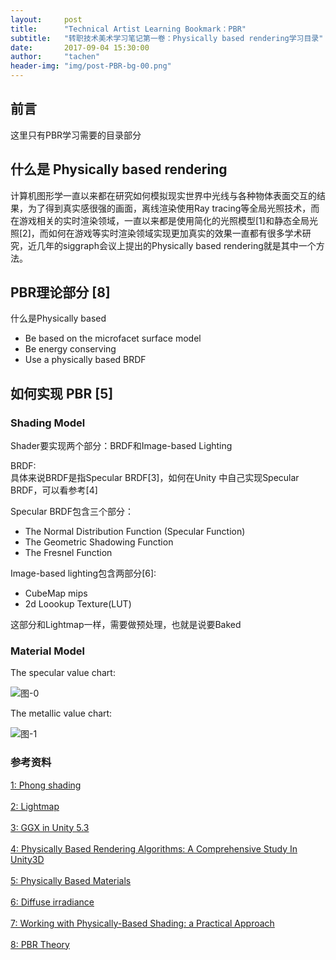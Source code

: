 ```yaml
---
layout:     post
title:      "Technical Artist Learning Bookmark：PBR"
subtitle:   "转职技术美术学习笔记第一卷：Physically based rendering学习目录"
date:       2017-09-04 15:30:00
author:     "tachen"
header-img: "img/post-PBR-bg-00.png"
---
```

<h2>前言</h2>
<p>这里只有PBR学习需要的目录部分</p>

<h2>什么是 Physically based rendering</h2>
<p>
计算机图形学一直以来都在研究如何模拟现实世界中光线与各种物体表面交互的结果，为了得到真实感很强的画面，离线渲染使用Ray tracing等全局光照技术，而在游戏相关的实时渲染领域，一直以来都是使用简化的光照模型[1]和静态全局光照[2]，而如何在游戏等实时渲染领域实现更加真实的效果一直都有很多学术研究，近几年的siggraph会议上提出的Physically based rendering就是其中一个方法。
</p>

<h2>PBR理论部分 [8]</h2>
<p>什么是Physically based
<ul>
<li>Be based on the microfacet surface model</li>
<li>Be energy conserving</li>
<li>Use a physically based BRDF</li>
</ul>
</p>

<h2>如何实现 PBR [5]</h2>
<h3>Shading Model</h3>
<p>Shader要实现两个部分：BRDF和Image-based Lighting</p>

<p>BRDF: <br />
具体来说BRDF是指Specular BRDF[3]，如何在Unity
中自己实现Specular BRDF，可以看参考[4]</p>

<p>Specular BRDF包含三个部分：
<ul>
<li>The Normal Distribution Function (Specular Function)</li>
<li>The Geometric Shadowing Function</li>
<li>The Fresnel Function</li>
</ul>
</p>

<p>Image-based lighting包含两部分[6]:
<ul>
<li>CubeMap mips </li>
<li>2d Loookup Texture(LUT)</li>
</ul>
这部分和Lightmap一样，需要做预处理，也就是说要Baked
</p>

<h3>Material Model</h3>
<p>The specular value chart:</p>
<img src="{{ site.baseurl }}/img/post-PBR-bg-01.png" alt="图-0">

<p>The metallic value chart:</p>
<img src="{{ site.baseurl }}/img/post-PBR-bg-02.png" alt="图-1">

<h3 class="section-heading">参考资料</h3>
<a href="https://en.wikipedia.org/wiki/Phong_shading" target="_blank">1: Phong shading</a>
<br />
<br />
<a href="https://en.wikipedia.org/wiki/Lightmap" target="_blank">2: Lightmap</a>
<br />
<br />
<a href="https://blogs.unity3d.com/cn/2016/01/25/ggx-in-unity-5-3/" target="_blank">3: GGX in Unity 5.3</a>
<br />
<br />
<a href="http://www.jordanstevenstechart.com/physically-based-rendering" target="_blank">4: Physically Based Rendering Algorithms:
A Comprehensive Study In Unity3D</a>
<br />
<br />
<a href="https://docs.unrealengine.com/latest/INT/Engine/Rendering/Materials/PhysicallyBased/" target="_blank">5: Physically Based Materials</a>
<br />
<br />
<a href="https://learnopengl.com/#!PBR/IBL/Diffuse-irradiance" target="_blank">6: Diffuse irradiance</a>
<br />
<br />
<a href="https://blogs.unity3d.com/cn/2015/02/18/working-with-physically-based-shading-a-practical-approach/" target="_blank">7: Working with Physically-Based Shading: a Practical Approach</a>
<br />
<br />
<a href="https://learnopengl.com/#!PBR/Theory" target="_blank">8: PBR Theory</a>
